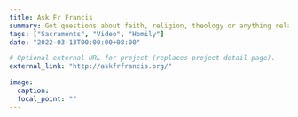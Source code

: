```yaml
---
title: Ask Fr Francis
summary: Got questions about faith, religion, theology or anything related to the Catholic Church? Fr. Francis will answer them here.
tags: ["Sacraments", "Video", "Homily"]
date: "2022-03-13T00:00:00+08:00"

# Optional external URL for project (replaces project detail page).
external_link: "http://askfrfrancis.org/"

image:
  caption:
  focal_point: ""
---
```

